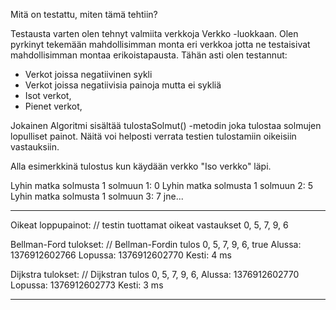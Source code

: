 Mitä on testattu, miten tämä tehtiin?

Testausta varten olen tehnyt valmiita verkkoja Verkko -luokkaan. Olen pyrkinyt tekemään mahdollisimman monta eri verkkoa jotta ne testaisivat mahdollisimman montaa erikoistapausta. Tähän asti olen testannut:

- Verkot joissa negatiivinen sykli
- Verkot joissa negatiivisia painoja mutta ei sykliä
- Isot verkot,
- Pienet verkot,

Jokainen Algoritmi sisältää tulostaSolmut() -metodin joka tulostaa solmujen lopulliset painot. Näitä
voi helposti verrata testien tulostamiin oikeisiin vastauksiin. 

Alla esimerkkinä tulostus kun käydään verkko "Iso verkko" läpi.

Lyhin matka solmusta 1 solmuun 1: 0
Lyhin matka solmusta 1 solmuun 2: 5
Lyhin matka solmusta 1 solmuun 3: 7
jne...

**************************************

Oikeat loppupainot: 	// testin tuottamat oikeat vastaukset
0, 5, 7, 9, 6

Bellman-Ford tulokset: 	// Bellman-Fordin tulos
0, 5, 7, 9, 6, true
Alussa: 1376912602766
Lopussa: 1376912602770
Kesti: 4 ms

Dijkstra tulokset: 	// Dijkstran tulos
0, 5, 7, 9, 6, 
Alussa: 1376912602770
Lopussa: 1376912602773
Kesti: 3 ms

**************************************
